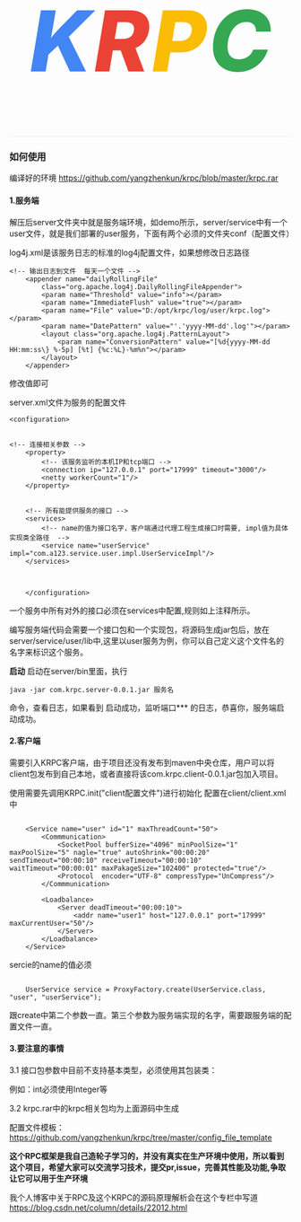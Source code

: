 <p class="rpc-div"  style="text-align: center;height:260px;border-bottom: solid 1px  #eee">
    <span class="rpc" id="k" style="color:rgb(66, 133, 244);font-size:150px;font-weight:800;font-style: oblique">K</span>
    <span class="rpc" id="r" style="color:rgb(234, 67, 53);font-size:150px;font-weight:800;font-style: oblique">R</span>
    <span class="rpc" id="p" style="color:rgb(251, 188, 5);font-size:150px;font-weight:800;font-style: oblique">P</span>
    <span class="rpc" id="c" style="color:rgb(52, 168, 83);font-size:150px;font-weight:800;font-style: oblique">C</span>
</p>

### 如何使用

编译好的环境 https://github.com/yangzhenkun/krpc/blob/master/krpc.rar

#### 1.服务端
解压后server文件夹中就是服务端环境，如demo所示，server/service中有一个user文件，就是我们部署的user服务，下面有两个必须的文件夹conf（配置文件）

log4j.xml是该服务日志的标准的log4j配置文件，如果想修改日志路径
```
<!-- 输出日志到文件  每天一个文件 -->
  	<appender name="dailyRollingFile"
  		class="org.apache.log4j.DailyRollingFileAppender">
  		<param name="Threshold" value="info"></param>
  		<param name="ImmediateFlush" value="true"></param>
  		<param name="File" value="D:/opt/krpc/log/user/krpc.log"></param>
  		<param name="DatePattern" value="'.'yyyy-MM-dd'.log'"></param>
  		<layout class="org.apache.log4j.PatternLayout">
  			<param name="ConversionPattern" value="[%d{yyyy-MM-dd HH:mm:ss\} %-5p] [%t] {%c:%L}-%m%n"></param>
  		</layout>
  	</appender> 
```
修改<param name="File" value="D:/opt/krpc/log/user/krpc.log"></param>值即可

server.xml文件为服务的配置文件

```
<configuration>


<!-- 连接相关参数 -->
	<property>
		<!-- 该服务监听的本机IP和tcp端口 -->
		<connection ip="127.0.0.1" port="17999" timeout="3000"/>
		<netty workerCount="1"/>
	</property>
	
	
	<!-- 所有能提供服务的接口 -->
	<services>
		<!-- name的值为接口名字，客户端通过代理工程生成接口时需要, impl值为具体实现类全路径  -->
		<service name="userService" impl="com.a123.service.user.impl.UserServiceImpl"/>
	</services>
	
	
	
	</configuration>

```
一个服务中所有对外的接口必须在services中配置,规则如上注释所示。

编写服务端代码会需要一个接口包和一个实现包，将源码生成jar包后，放在server/service/user/lib中,这里以user服务为例，你可以自己定义这个文件名的名字来标识这个服务。

**启动** 
启动在server/bin里面，执行
```
java -jar com.krpc.server-0.0.1.jar 服务名
```
命令，查看日志，如果看到  启动成功，监听端口***  的日志，恭喜你，服务端启动成功。

#### 2.客户端
需要引入KRPC客户端，由于项目还没有发布到maven中央仓库，用户可以将client包发布到自己本地，或者直接将该com.krpc.client-0.0.1.jar包加入项目。

使用需要先调用KRPC.init("client配置文件")进行初始化
配置在client/client.xml中

```

	<Service name="user" id="1" maxThreadCount="50">
		<Commmunication>
            <SocketPool bufferSize="4096" minPoolSize="1" maxPoolSize="5" nagle="true" autoShrink="00:00:20" sendTimeout="00:00:10" receiveTimeout="00:00:10" waitTimeout="00:00:01" maxPakageSize="102400" protected="true"/>
            <Protocol  encoder="UTF-8" compressType="UnCompress"/>
        </Commmunication>
		
        <Loadbalance>
            <Server deadTimeout="00:00:10">
                <addr name="user1" host="127.0.0.1" port="17999" maxCurrentUser="50"/>
            </Server>
        </Loadbalance>
    </Service>
```

sercie的name的值必须
```
 
	UserService service = ProxyFactory.create(UserService.class, "user", "userService");

```
跟create中第二个参数一直。第三个参数为服务端实现的名字，需要跟服务端的配置文件一直。


#### 3.要注意的事情

3.1
接口包参数中目前不支持基本类型，必须使用其包装类：

例如：int必须使用Integer等

3.2
krpc.rar中的krpc相关包均为上面源码中生成

配置文件模板：https://github.com/yangzhenkun/krpc/tree/master/config_file_template


**这个RPC框架是我自己造轮子学习的，并没有真实在生产环境中使用，所以看到这个项目，希望大家可以交流学习技术，提交pr,issue，完善其性能及功能,争取让它可以用于生产环境**

我个人博客中关于RPC及这个KRPC的源码原理解析会在这个专栏中写道
https://blog.csdn.net/column/details/22012.html
